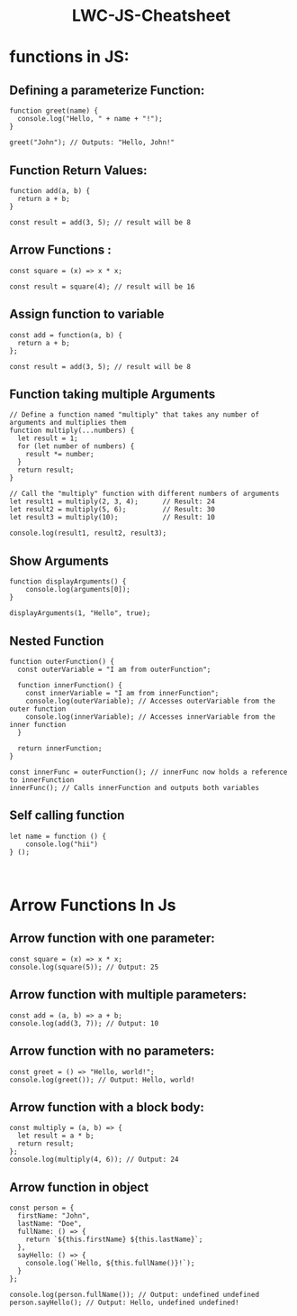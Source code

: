 <div align="center"> <h1>LWC-JS-Cheatsheet</h1></div>

# functions in JS:

## Defining a parameterize Function:
```
function greet(name) {
  console.log("Hello, " + name + "!");
}

greet("John"); // Outputs: "Hello, John!"
```

## Function Return Values:
```
function add(a, b) {
  return a + b;
}

const result = add(3, 5); // result will be 8
```
## Arrow Functions :
```
const square = (x) => x * x;

const result = square(4); // result will be 16
```

## Assign function to variable
```
const add = function(a, b) {
  return a + b;
};

const result = add(3, 5); // result will be 8
```

## Function taking multiple Arguments

```
// Define a function named "multiply" that takes any number of arguments and multiplies them
function multiply(...numbers) {
  let result = 1;
  for (let number of numbers) {
    result *= number;
  }
  return result;
}

// Call the "multiply" function with different numbers of arguments
let result1 = multiply(2, 3, 4);      // Result: 24
let result2 = multiply(5, 6);         // Result: 30
let result3 = multiply(10);           // Result: 10

console.log(result1, result2, result3);
```
##  Show Arguments 
```
function displayArguments() {
    console.log(arguments[0]);
}

displayArguments(1, "Hello", true);
```

## Nested Function 
```
function outerFunction() {
  const outerVariable = "I am from outerFunction";

  function innerFunction() {
    const innerVariable = "I am from innerFunction";
    console.log(outerVariable); // Accesses outerVariable from the outer function
    console.log(innerVariable); // Accesses innerVariable from the inner function
  }

  return innerFunction;
}

const innerFunc = outerFunction(); // innerFunc now holds a reference to innerFunction
innerFunc(); // Calls innerFunction and outputs both variables
```

## Self calling function

```
let name = function () {
    console.log("hii")
} ();
```
<br/>

# Arrow Functions In Js

## Arrow function with one parameter:
```
const square = (x) => x * x;
console.log(square(5)); // Output: 25
```

## Arrow function with multiple parameters:
```
const add = (a, b) => a + b;
console.log(add(3, 7)); // Output: 10
```

## Arrow function with no parameters:
```
const greet = () => "Hello, world!";
console.log(greet()); // Output: Hello, world!
```

## Arrow function with a block body:

```
const multiply = (a, b) => {
  let result = a * b;
  return result;
};
console.log(multiply(4, 6)); // Output: 24
```
## Arrow function in object

```
const person = {
  firstName: "John",
  lastName: "Doe",
  fullName: () => {
    return `${this.firstName} ${this.lastName}`;
  },
  sayHello: () => {
    console.log(`Hello, ${this.fullName()}!`);
  }
};

console.log(person.fullName()); // Output: undefined undefined
person.sayHello(); // Output: Hello, undefined undefined!
```

